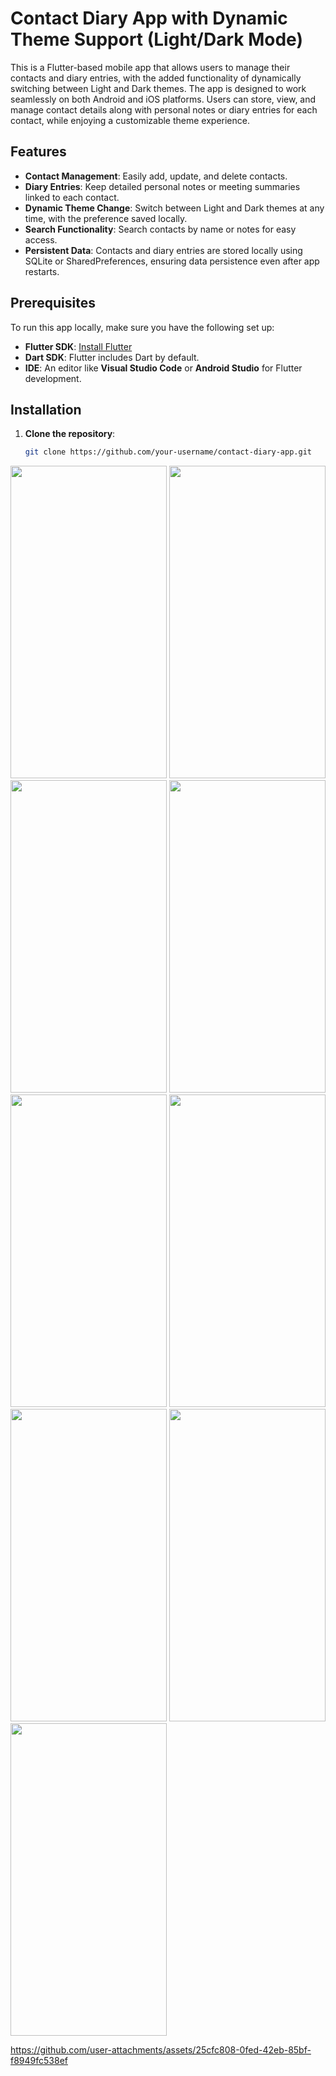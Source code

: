# Contact Diary App with Dynamic Theme Support (Light/Dark Mode)

This is a Flutter-based mobile app that allows users to manage their contacts and diary entries, with the added functionality of dynamically switching between Light and Dark themes. The app is designed to work seamlessly on both Android and iOS platforms. Users can store, view, and manage contact details along with personal notes or diary entries for each contact, while enjoying a customizable theme experience.

## Features

- **Contact Management**: Easily add, update, and delete contacts.
- **Diary Entries**: Keep detailed personal notes or meeting summaries linked to each contact.
- **Dynamic Theme Change**: Switch between Light and Dark themes at any time, with the preference saved locally.
- **Search Functionality**: Search contacts by name or notes for easy access.
- **Persistent Data**: Contacts and diary entries are stored locally using SQLite or SharedPreferences, ensuring data persistence even after app restarts.

## Prerequisites

To run this app locally, make sure you have the following set up:

- **Flutter SDK**: [Install Flutter](https://flutter.dev/docs/get-started)
- **Dart SDK**: Flutter includes Dart by default.
- **IDE**: An editor like **Visual Studio Code** or **Android Studio** for Flutter development.

## Installation

1. **Clone the repository**:
   ```bash
   git clone https://github.com/your-username/contact-diary-app.git


<img src="https://github.com/user-attachments/assets/304c00c1-a22a-49d4-90de-ca8d3cb1ee80" height="500" width="250">
<img src="https://github.com/user-attachments/assets/44a38ae8-0c77-43e0-bcb3-c1a6cf74f5f2" height="500" width="250">
<img src="https://github.com/user-attachments/assets/5ba75510-6a8c-4fd7-98b2-c955c6268194" height="500" width="250">
<img src="https://github.com/user-attachments/assets/e1e785a1-1df5-4699-aa58-09919057076f" height="500" width="250">
<img src="https://github.com/user-attachments/assets/8e10786f-1889-4612-bbac-26efe588d583" height="500" width="250">
<img src="https://github.com/user-attachments/assets/21f7be2e-c877-47bd-86af-d9712a90e6cc" height="500" width="250">
<img src="https://github.com/user-attachments/assets/84ef8321-b34f-4923-b06f-59ff879dd6d3" height="500" width="250">
<img src="https://github.com/user-attachments/assets/276e4b0d-23b4-439f-9e7a-cdff1160f61b" height="500" width="250">
<img src="https://github.com/user-attachments/assets/529fe534-3ed3-4fe1-a0df-b8519f3784c8" height="500" width="250">

   

https://github.com/user-attachments/assets/25cfc808-0fed-42eb-85bf-f8949fc538ef



